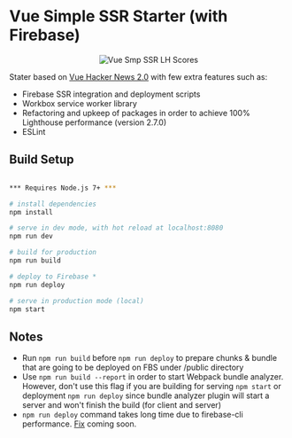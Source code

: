 # Vue Simple SSR Starter (with Firebase)

<p align="center">
  <img src="https://github.com/kemalcany/vue-ssr-starter/blob/master/public/github/LightHouseReport-04.01.2018.jpg?raw=true" alt="Vue Smp SSR LH Scores"/>
</p>

Stater based on [Vue Hacker News 2.0](https://github.com/vuejs/vue-hackernews-2.0) with few extra features such as:

- Firebase SSR integration and deployment scripts
- Workbox service worker library
- Refactoring and upkeep of packages in order to achieve 100% Lighthouse performance (version 2.7.0)
- ESLint

## Build Setup

``` bash

*** Requires Node.js 7+ ***

# install dependencies
npm install

# serve in dev mode, with hot reload at localhost:8080
npm run dev

# build for production
npm run build

# deploy to Firebase *
npm run deploy

# serve in production mode (local)
npm start
```

## Notes

- Run `npm run build` before `npm run deploy` to prepare chunks & bundle that are going to be deployed on FBS under /public directory 
- Use `npm run build --report` in order to start Webpack bundle analyzer. However, don't use this flag if you are building for serving `npm start` or deployment `npm run deploy` since bundle analyzer plugin will start a server and won't finish the build (for client and server)
- `npm run deploy` command takes long time due to firebase-cli performance. [Fix](https://github.com/firebase/firebase-tools/pull/578) coming soon.
